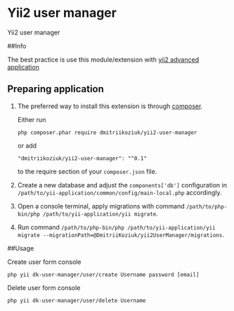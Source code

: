 Yii2 user manager
========================
Yii2 user manager

##Info

The best practice is use this module/extension with [yii2 advanced application](https://github.com/yiisoft/yii2-app-advanced/blob/master/docs/guide/start-installation.md)

## Preparing application

1. The preferred way to install this extension is through [composer](http://getcomposer.org/download/).

    Either run
    
    ```
    php composer.phar require dmitriikoziuk/yii2-user-manager
    ```
    
    or add
    
    ```
    "dmitriikoziuk/yii2-user-manager": "^0.1"
    ```
    
    to the require section of your `composer.json` file.

2. Create a new database and adjust the `components['db']` configuration in `/path/to/yii-application/common/config/main-local.php` accordingly.

3. Open a console terminal, apply migrations with command `/path/to/php-bin/php /path/to/yii-application/yii migrate`.

4. Run command `/path/to/php-bin/php /path/to/yii-application/yii migrate --migrationPath=@DmitriiKoziuk/yii2UserManager/migrations`.

##Usage

Create user form console

```
php yii dk-user-manager/user/create Username password [email]
```

Delete user form console

```
php yii dk-user-manager/user/delete Username
```